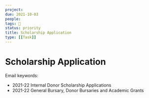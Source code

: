 ```yaml
---
project:
due: 2021-10-03
people:
tags: 🧨
status: priority
title: Scholarship Application
type: [[Task]]
---
```


# Scholarship Application

Email keywords: 
- 2021-22 Internal Donor Scholarship Applications
- 2021-22 General Bursary, Donor Bursaries and Academic Grants
